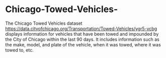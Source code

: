 # Chicago-Towed-Vehicles-
The Chicago Towed Vehicles dataset https://data.cityofchicago.org/Transportation/Towed-Vehicles/ygr5-vcbg displays information for vehicles that have been towed and impounded by the City of Chicago within the last 90 days. It includes information such as the make, model, and plate of the vehicle, when it was towed, where it was towed to, etc. 

